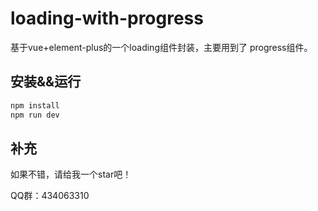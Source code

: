 # loading-with-progress
基于vue+element-plus的一个loading组件封装，主要用到了
progress组件。

## 安装&&运行

```bash
npm install
npm run dev
```

## 补充
如果不错，请给我一个star吧！

QQ群：434063310
